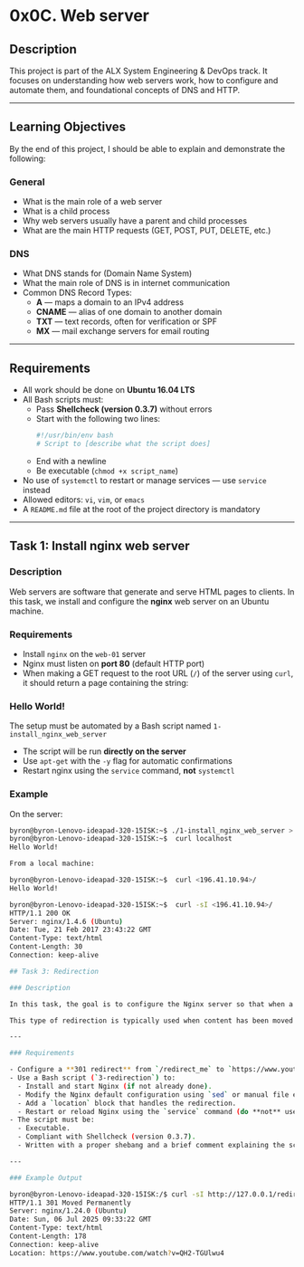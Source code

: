 # 0x0C. Web server

## Description

This project is part of the ALX System Engineering & DevOps track. It focuses on understanding how web servers work, how to configure and automate them, and foundational concepts of DNS and HTTP.

---

## Learning Objectives

By the end of this project, I should be able to explain and demonstrate the following:

### General

- What is the main role of a web server
- What is a child process
- Why web servers usually have a parent and child processes
- What are the main HTTP requests (GET, POST, PUT, DELETE, etc.)

### DNS

- What DNS stands for (Domain Name System)
- What the main role of DNS is in internet communication
- Common DNS Record Types:
  - **A** — maps a domain to an IPv4 address
  - **CNAME** — alias of one domain to another domain
  - **TXT** — text records, often for verification or SPF
  - **MX** — mail exchange servers for email routing

---

## Requirements

- All work should be done on **Ubuntu 16.04 LTS**
- All Bash scripts must:
  - Pass **Shellcheck (version 0.3.7)** without errors
  - Start with the following two lines:
    ```bash
    #!/usr/bin/env bash
    # Script to [describe what the script does]
    ```
  - End with a newline
  - Be executable (`chmod +x script_name`)
- No use of `systemctl` to restart or manage services — use `service` instead
- Allowed editors: `vi`, `vim`, or `emacs`
- A `README.md` file at the root of the project directory is mandatory

---

## Task 1: Install nginx web server

### Description

Web servers are software that generate and serve HTML pages to clients. In this task, we install and configure the **nginx** web server on an Ubuntu machine.

### Requirements

- Install `nginx` on the `web-01` server
- Nginx must listen on **port 80** (default HTTP port)
- When making a GET request to the root URL (`/`) of the server using `curl`, it should return a page containing the string:
### Hello World!

The setup must be automated by a Bash script named `1-install_nginx_web_server`
- The script will be run **directly on the server**
- Use `apt-get` with the `-y` flag for automatic confirmations
- Restart nginx using the `service` command, **not** `systemctl`

### Example

On the server:

```bash
byron@byron-Lenovo-ideapad-320-15ISK:~$ ./1-install_nginx_web_server > /dev/null 2>&1
byron@byron-Lenovo-ideapad-320-15ISK:~$  curl localhost
Hello World!

From a local machine:

byron@byron-Lenovo-ideapad-320-15ISK:~$  curl <196.41.10.94>/
Hello World!

byron@byron-Lenovo-ideapad-320-15ISK:~$  curl -sI <196.41.10.94>/
HTTP/1.1 200 OK
Server: nginx/1.4.6 (Ubuntu)
Date: Tue, 21 Feb 2017 23:43:22 GMT
Content-Type: text/html
Content-Length: 30
Connection: keep-alive

## Task 3: Redirection

### Description

In this task, the goal is to configure the Nginx server so that when a client requests the `/redirect_me` path, they are **redirected permanently (HTTP 301)** to another URL.

This type of redirection is typically used when content has been moved to a new location and you want users and search engines to be aware of the change.

---

### Requirements

- Configure a **301 redirect** from `/redirect_me` to `https://www.youtube.com/watch?v=QH2-TGUlwu4`.
- Use a Bash script (`3-redirection`) to:
  - Install and start Nginx (if not already done).
  - Modify the Nginx default configuration using `sed` or manual file edit.
  - Add a `location` block that handles the redirection.
  - Restart or reload Nginx using the `service` command (do **not** use `systemctl`).
- The script must be:
  - Executable.
  - Compliant with Shellcheck (version 0.3.7).
  - Written with a proper shebang and a brief comment explaining the script.

---

### Example Output

byron@byron-Lenovo-ideapad-320-15ISK:/$ curl -sI http://127.0.0.1/redirect_me
HTTP/1.1 301 Moved Permanently
Server: nginx/1.24.0 (Ubuntu)
Date: Sun, 06 Jul 2025 09:33:22 GMT
Content-Type: text/html
Content-Length: 178
Connection: keep-alive
Location: https://www.youtube.com/watch?v=QH2-TGUlwu4

